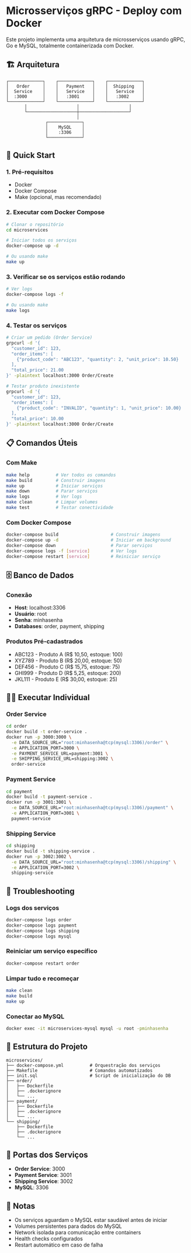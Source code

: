 # Microsserviços gRPC - Deploy com Docker

Este projeto implementa uma arquitetura de microsserviços usando gRPC, Go e MySQL, totalmente containerizada com Docker.

## 🏗️ Arquitetura

```
┌─────────────┐    ┌─────────────┐    ┌─────────────┐
│   Order     │    │   Payment   │    │  Shipping   │
│  Service    │    │   Service   │    │   Service   │
│  :3000      │    │   :3001     │    │   :3002     │
└─────────────┘    └─────────────┘    └─────────────┘
       │                   │                   │
       └───────────────────┼───────────────────┘
                           │
               ┌─────────────┐
               │    MySQL    │
               │    :3306    │
               └─────────────┘
```

## 🚀 Quick Start

### 1. Pré-requisitos
- Docker
- Docker Compose
- Make (opcional, mas recomendado)

### 2. Executar com Docker Compose

```bash
# Clonar o repositório
cd microservices

# Iniciar todos os serviços
docker-compose up -d

# Ou usando make
make up
```

### 3. Verificar se os serviços estão rodando

```bash
# Ver logs
docker-compose logs -f

# Ou usando make
make logs
```

### 4. Testar os serviços

```bash
# Criar um pedido (Order Service)
grpcurl -d '{
  "customer_id": 123, 
  "order_items": [
    {"product_code": "ABC123", "quantity": 2, "unit_price": 10.50}
  ], 
  "total_price": 21.00
}' -plaintext localhost:3000 Order/Create

# Testar produto inexistente
grpcurl -d '{
  "customer_id": 123, 
  "order_items": [
    {"product_code": "INVALID", "quantity": 1, "unit_price": 10.00}
  ], 
  "total_price": 10.00
}' -plaintext localhost:3000 Order/Create
```

## 📋 Comandos Úteis

### Com Make
```bash
make help          # Ver todos os comandos
make build         # Construir imagens
make up            # Iniciar serviços
make down          # Parar serviços
make logs          # Ver logs
make clean         # Limpar volumes
make test          # Testar conectividade
```

### Com Docker Compose
```bash
docker-compose build                    # Construir imagens
docker-compose up -d                    # Iniciar em background
docker-compose down                     # Parar serviços
docker-compose logs -f [service]        # Ver logs
docker-compose restart [service]        # Reiniciar serviço
```

## 🗄️ Banco de Dados

### Conexão
- **Host**: localhost:3306
- **Usuário**: root
- **Senha**: minhasenha
- **Databases**: order, payment, shipping

### Produtos Pré-cadastrados
- ABC123 - Produto A (R$ 10,50, estoque: 100)
- XYZ789 - Produto B (R$ 20,00, estoque: 50)
- DEF456 - Produto C (R$ 15,75, estoque: 75)
- GHI999 - Produto D (R$ 5,25, estoque: 200)
- JKL111 - Produto E (R$ 30,00, estoque: 25)

## 🏃‍♂️ Executar Individual

### Order Service
```bash
cd order
docker build -t order-service .
docker run -p 3000:3000 \
  -e DATA_SOURCE_URL="root:minhasenha@tcp(mysql:3306)/order" \
  -e APPLICATION_PORT=3000 \
  -e PAYMENT_SERVICE_URL=payment:3001 \
  -e SHIPPING_SERVICE_URL=shipping:3002 \
  order-service
```

### Payment Service
```bash
cd payment
docker build -t payment-service .
docker run -p 3001:3001 \
  -e DATA_SOURCE_URL="root:minhasenha@tcp(mysql:3306)/payment" \
  -e APPLICATION_PORT=3001 \
  payment-service
```

### Shipping Service
```bash
cd shipping
docker build -t shipping-service .
docker run -p 3002:3002 \
  -e DATA_SOURCE_URL="root:minhasenha@tcp(mysql:3306)/shipping" \
  -e APPLICATION_PORT=3002 \
  shipping-service
```

## 🔧 Troubleshooting

### Logs dos serviços
```bash
docker-compose logs order
docker-compose logs payment
docker-compose logs shipping
docker-compose logs mysql
```

### Reiniciar um serviço específico
```bash
docker-compose restart order
```

### Limpar tudo e recomeçar
```bash
make clean
make build
make up
```

### Conectar ao MySQL
```bash
docker exec -it microservices-mysql mysql -u root -pminhasenha
```

## 📁 Estrutura do Projeto

```
microservices/
├── docker-compose.yml          # Orquestração dos serviços
├── Makefile                    # Comandos automatizados
├── init.sql                    # Script de inicialização do DB
├── order/
│   ├── Dockerfile
│   ├── .dockerignore
│   └── ...
├── payment/
│   ├── Dockerfile
│   ├── .dockerignore
│   └── ...
└── shipping/
    ├── Dockerfile
    ├── .dockerignore
    └── ...
```

## 🚨 Portas dos Serviços

- **Order Service**: 3000
- **Payment Service**: 3001  
- **Shipping Service**: 3002
- **MySQL**: 3306

## 📝 Notas

- Os serviços aguardam o MySQL estar saudável antes de iniciar
- Volumes persistentes para dados do MySQL
- Network isolada para comunicação entre containers
- Health checks configurados
- Restart automático em caso de falha
